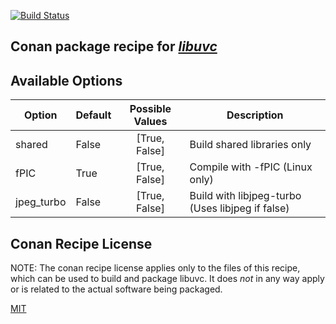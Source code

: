 [![Build Status](https://travis-ci.com/bincrafters/conan-libuvc.svg?branch=stable%2F0.0.6)](https://travis-ci.com/bincrafters/conan-libuvc)

## Conan package recipe for [*libuvc*](https://github.com/libuvc/libuvc)

## Available Options
| Option        | Default | Possible Values  | Description |
| ------------- |:----------------- |:------------:| ----- |
| shared      | False |  [True, False] | Build shared libraries only |
| fPIC      | True |  [True, False] | Compile with -fPIC (Linux only) |
| jpeg_turbo   | False |  [True, False] | Build with libjpeg-turbo (Uses libjpeg if false) |

## Conan Recipe License

NOTE: The conan recipe license applies only to the files of this recipe, which can be used to build and package libuvc.
It does *not* in any way apply or is related to the actual software being packaged.

[MIT](LICENSE)